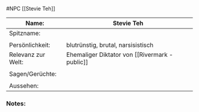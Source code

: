 #NPC [[Stevie Teh]]

| Name:              | Stevie Teh                                     |
| ------------------ | ---------------------------------------------- |
| Spitzname:         |                                                |
|                    |                                                |
| Persönlichkeit:    | blutrünstig, brutal, narsisistisch             |
| Relevanz zur Welt: | Ehemaliger Diktator von [[Rivermark - public]] |
|                    |                                                |
| Sagen/Gerüchte:    |                                                |
|                    |                                                |
| Aussehen:          |                                                |
### Notes:
